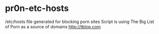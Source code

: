 # pr0n-etc-hosts
/etc/hosts file generated for blocking porn sites
Script is using The Big List of Porn as a source of domains http://tblop.com
